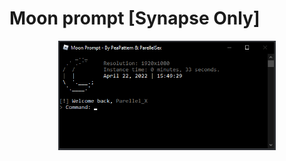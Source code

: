# Moon prompt [Synapse Only]
<p align="center">
    <img src="https://raw.githubusercontent.com/ParellelSex/prompt/main/assets/image0-1.png" style="width: 69%">
</p>
